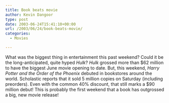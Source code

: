 ```yaml
---
title: Book beats movie
author: Kevin Dangoor
type: post
date: 2003-06-24T15:41:10+00:00
url: /2003/06/24/book-beats-movie/
categories:
  - Movies

---
```

What was the biggest thing in entertainment this past weekend? Could it be the long-anticipated, quite hyped _Hulk_? _Hulk_ grossed more than $62 million to have the biggest June movie opening to date. But, this weekend, _Harry Potter and the Order of the Phoenix_ debuted in bookstores around the world. Scholastic reports that it sold 5 million copies on Saturday (including preorders). Even with the common 40% discount, that still marks a $90 million debut! This is probably the first weekend that a book has outgrossed a big, new movie release!